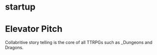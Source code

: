 # startup

# Elevator Pitch
Collabritive story telling is the core of all TTRPGs such as _Dungeons and Dragons. 
